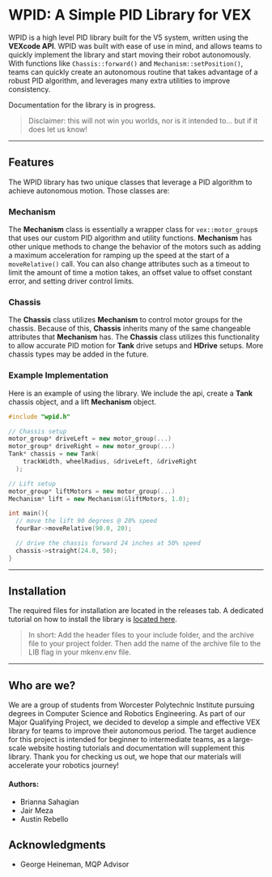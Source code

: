 # WPID: A Simple PID Library for VEX

WPID is a high level PID library built for the V5 system, written using the **VEXcode API**. WPID was built with ease of use in mind, and allows teams to quickly implement the library and start moving their robot autonomously. With functions like `Chassis::forward()` and `Mechanism::setPosition()`, teams can quickly create an autonomous routine that takes advantage of a robust PID algorithm, and leverages many extra utilities to improve consistency.

Documentation for the library is in progress.

> Disclaimer: this will not win you worlds, nor is it intended to... but if it does let us know!
---

## Features
The WPID library has two unique classes that leverage a PID algorithm to achieve autonomous motion. Those classes are:

### Mechanism
The **Mechanism** class is essentially a wrapper class for `vex::motor_group`s that uses our custom PID algorithm and utility functions. **Mechanism** has other unique methods to change the behavior of the motors such as adding a maximum acceleration for ramping up the speed at the start of a `moveRelative()` call. You can also change attributes such as a timeout to limit the amount of time a motion takes, an offset value to offset constant error, and setting driver control limits.

### Chassis
The **Chassis** class utilizes **Mechanism** to control motor groups for the chassis. Because of this, **Chassis** inherits many of the same changeable attributes that **Mechanism** has. The **Chassis** class utilizes this functionality to allow accurate PID motion for **Tank** drive setups and **HDrive** setups. More chassis types may be added in the future.

### Example Implementation
Here is an example of using the library. We include the api, create a **Tank** chassis object, and a lift **Mechanism** object. 
```c++
#include "wpid.h"

// Chassis setup
motor_group* driveLeft = new motor_group(...)
motor_group* driveRight = new motor_group(...)
Tank* chassis = new Tank(
    trackWidth, wheelRadius, &driveLeft, &driveRight
  );

// Lift setup
motor_group* liftMotors = new motor_group(...)
Mechanism* lift = new Mechanism(&liftMotors, 1.0);

int main(){
  // move the lift 90 degrees @ 20% speed
  fourBar->moveRelative(90.0, 20);

  // drive the chassis forward 24 inches at 50% speed
  chassis->straight(24.0, 50);
}
```
---
## Installation

The required files for installation are located in the releases tab. A dedicated tutorial on how to install the library is [located here](https://wpidlib.github.io/WPID-Library-Docs/tutorial/tutorials.html).

> In short: Add the header files to your include folder, and the archive file to your project folder.
Then add the name of the archive file to the LIB flag in your mkenv.env file.

---


## Who are we?
We are a group of students from Worcester Polytechnic Institute pursuing degrees in Computer Science and Robotics Engineering. As part of our Major Qualifying Project, we decided to develop a simple and effective VEX library for teams to improve their autonomous period. The target audience for this project is intended for beginner to intermediate teams, as a large-scale website hosting tutorials and documentation will supplement this library. Thank you for checking us out, we hope that our materials will accelerate your robotics journey!

#### Authors:
- Brianna Sahagian
- Jair Meza
- Austin Rebello

## Acknowledgments
- George Heineman, MQP Advisor